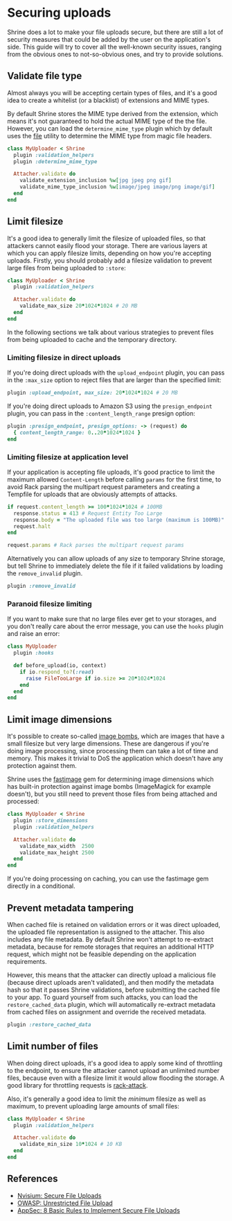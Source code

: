 # Securing uploads

Shrine does a lot to make your file uploads secure, but there are still a lot
of security measures that could be added by the user on the application's side.
This guide will try to cover all the well-known security issues, ranging from
the obvious ones to not-so-obvious ones, and try to provide solutions.

## Validate file type

Almost always you will be accepting certain types of files, and it's a good
idea to create a whitelist (or a blacklist) of extensions and MIME types.

By default Shrine stores the MIME type derived from the extension, which means
it's not guaranteed to hold the actual MIME type of the the file. However, you
can load the `determine_mime_type` plugin which by default uses the [file]
utility to determine the MIME type from magic file headers.

```rb
class MyUploader < Shrine
  plugin :validation_helpers
  plugin :determine_mime_type

  Attacher.validate do
    validate_extension_inclusion %w[jpg jpeg png gif]
    validate_mime_type_inclusion %w[image/jpeg image/png image/gif]
  end
end
```

## Limit filesize

It's a good idea to generally limit the filesize of uploaded files, so that
attackers cannot easily flood your storage. There are various layers at which
you can apply filesize limits, depending on how you're accepting uploads.
Firstly, you should probably add a filesize validation to prevent large files
from being uploaded to `:store`:

```rb
class MyUploader < Shrine
  plugin :validation_helpers

  Attacher.validate do
    validate_max_size 20*1024*1024 # 20 MB
  end
end
```

In the following sections we talk about various strategies to prevent files from
being uploaded to cache and the temporary directory.

### Limiting filesize in direct uploads

If you're doing direct uploads with the `upload_endpoint` plugin, you can pass
in the `:max_size` option to reject files that are larger than the specified
limit:

```rb
plugin :upload_endpoint, max_size: 20*1024*1024 # 20 MB
```

If you're doing direct uploads to Amazon S3 using the `presign_endpoint`
plugin, you can pass in the `:content_length_range` presign option:

```rb
plugin :presign_endpoint, presign_options: -> (request) do
  { content_length_range: 0..20*1024*1024 }
end
```

### Limiting filesize at application level

If your application is accepting file uploads, it's good practice to limit the
maximum allowed `Content-Length` before calling `params` for the first time,
to avoid Rack parsing the multipart request parameters and creating a Tempfile
for uploads that are obviously attempts of attacks.

```rb
if request.content_length >= 100*1024*1024 # 100MB
  response.status = 413 # Request Entity Too Large
  response.body = "The uploaded file was too large (maximum is 100MB)"
  request.halt
end

request.params # Rack parses the multipart request params
```

Alternatively you can allow uploads of any size to temporary Shrine storage,
but tell Shrine to immediately delete the file if it failed validations by
loading the `remove_invalid` plugin.

```rb
plugin :remove_invalid
```

### Paranoid filesize limiting

If you want to make sure that no large files ever get to your storages, and
you don't really care about the error message, you can use the `hooks` plugin
and raise an error:

```rb
class MyUploader
  plugin :hooks

  def before_upload(io, context)
    if io.respond_to?(:read)
      raise FileTooLarge if io.size >= 20*1024*1024
    end
  end
end
```

## Limit image dimensions

It's possible to create so-called [image bombs], which are images that have a
small filesize but very large dimensions. These are dangerous if you're doing
image processing, since processing them can take a lot of time and memory. This
makes it trivial to DoS the application which doesn't have any protection
against them.

Shrine uses the [fastimage] gem for determining image dimensions which has
built-in protection against image bombs (ImageMagick for example doesn't), but
you still need to prevent those files from being attached and processed:

```rb
class MyUploader < Shrine
  plugin :store_dimensions
  plugin :validation_helpers

  Attacher.validate do
    validate_max_width  2500
    validate_max_height 2500
  end
end
```

If you're doing processing on caching, you can use the fastimage gem directly
in a conditional.

## Prevent metadata tampering

When cached file is retained on validation errors or it was direct uploaded,
the uploaded file representation is assigned to the attacher. This also
includes any file metadata. By default Shrine won't attempt to re-extract
metadata, because for remote storages that requires an additional HTTP request,
which might not be feasible depending on the application requirements.

However, this means that the attacker can directly upload a malicious file
(because direct uploads aren't validated), and then modify the metadata hash so
that it passes Shrine validations, before submitting the cached file to your
app. To guard yourself from such attacks, you can load the
`restore_cached_data` plugin, which will automatically re-extract metadata from
cached files on assignment and override the received metadata.

```rb
plugin :restore_cached_data
```

## Limit number of files

When doing direct uploads, it's a good idea to apply some kind of throttling to
the endpoint, to ensure the attacker cannot upload an unlimited number files,
because even with a filesize limit it would allow flooding the storage. A good
library for throttling requests is [rack-attack].

Also, it's generally a good idea to limit the *minimum* filesize as well as
maximum, to prevent uploading large amounts of small files:

```rb
class MyUploader < Shrine
  plugin :validation_helpers

  Attacher.validate do
    validate_min_size 10*1024 # 10 KB
  end
end
```

## References

* [Nvisium: Secure File Uploads](https://nvisium.com/blog/2015/10/13/secure-file-uploads/)
* [OWASP: Unrestricted File Upload](https://www.owasp.org/index.php/Unrestricted_File_Upload)
* [AppSec: 8 Basic Rules to Implement Secure File Uploads](https://software-security.sans.org/blog/2009/12/28/8-basic-rules-to-implement-secure-file-uploads/)

[image bombs]: https://www.bamsoftware.com/hacks/deflate.html
[fastimage]: https://github.com/sdsykes/fastimage
[file]: http://linux.die.net/man/1/file
[rack-attack]: https://github.com/kickstarter/rack-attack
